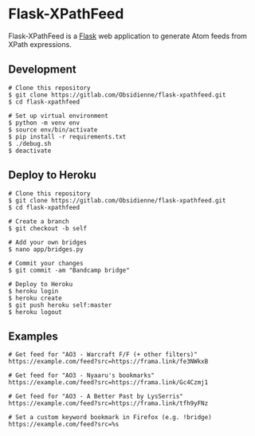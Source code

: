 # Flask-XPathFeed

Flask-XPathFeed is a [Flask](http://flask.pocoo.org/) web application to
generate Atom feeds from XPath expressions.

## Development

```shell
# Clone this repository
$ git clone https://gitlab.com/Obsidienne/flask-xpathfeed.git
$ cd flask-xpathfeed

# Set up virtual environment
$ python -m venv env
$ source env/bin/activate
$ pip install -r requirements.txt
$ ./debug.sh
$ deactivate
```

## Deploy to Heroku

```shell
# Clone this repository
$ git clone https://gitlab.com/Obsidienne/flask-xpathfeed.git
$ cd flask-xpathfeed

# Create a branch
$ git checkout -b self

# Add your own bridges
$ nano app/bridges.py

# Commit your changes
$ git commit -am "Bandcamp bridge"

# Deploy to Heroku
$ heroku login
$ heroku create
$ git push heroku self:master
$ heroku logout
```

## Examples

```shell
# Get feed for "AO3 - Warcraft F/F (+ other filters)"
https://example.com/feed?src=https://frama.link/fe3NWkxB

# Get feed for "AO3 - Nyaaru's bookmarks"
https://example.com/feed?src=https://frama.link/Gc4Czmj1

# Get feed for "AO3 - A Better Past by LysSerris"
https://example.com/feed?src=https://frama.link/tfh9yFNz

# Set a custom keyword bookmark in Firefox (e.g. !bridge)
https://example.com/feed?src=%s
```
